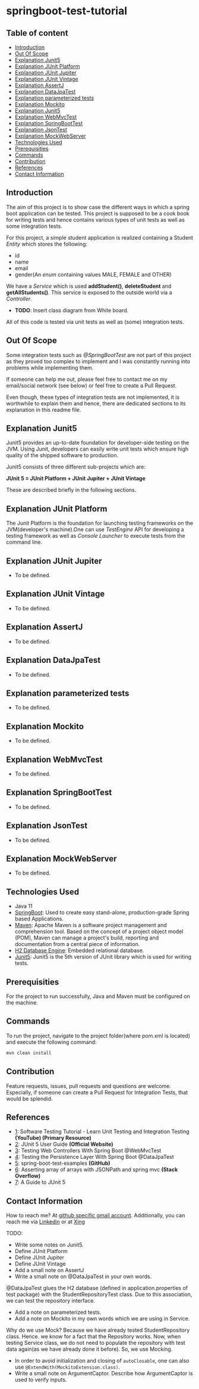 # springboot-test-tutorial

## Table of content
- [Introduction](#introduction)
- [Out Of Scope](#out-of-scope)
- [Explanation Junit5](#explanation-junit5)
- [Explanation JUnit Platform](#explanation-junit-platform)
- [Explanation JUnit Jupiter](#explanation-junit-jupiter)
- [Explanation JUnit Vintage](#explanation-junit-vintage)
- [Explanation AssertJ](#explanation-assertj)
- [Explanation DataJpaTest](#explanation-datajpatest)
- [Explanation parameterized tests](#explanation-parameterized-tests)
- [Explanation Mockito](#explanation-mockito)
- [Explanation Junit5](#explanation-junit5)
- [Explanation WebMvcTest](#explanation-webmvctest)
- [Explanation SpringBootTest](#explanation-springboottest)
- [Explanation JsonTest](#explanation-jsontest)
- [Explanation MockWebServer](#explanation-mockwebserver)
- [Technologies Used](#technologies-used)
- [Prerequisities](#prerequisities)
- [Commands](#commands)
- [Contribution](#contribution)
- [References](#references)
- [Contact Information](#contact-information)


## Introduction

The aim of this project is to show case the different ways in which a spring boot application can be tested. This project is supposed to be a cook book for writing tests and hence contains various types of unit tests as well as some integration tests. 

For this project, a simple student application is realized containing a Student _Entity_ which stores the following:

- id
- name
- email
- gender(An _enum_ containing values MALE, FEMALE and OTHER)

We have a _Service_ which is used **addStudent()**, **deleteStudent** and **getAllStudents()**. This service is exposed to the outside world via a _Controller_.

- **TODO**: Insert class diagram from White board.
 
All of this code is tested via unit tests as well as (some) integration tests. 

## Out Of Scope

Some integration tests such as _@SpringBootTest_ are not part of this project as they proved too complex to implement and I was constantly running into problems while implementing them. 

If someone can help me out, please feel free to contact me on my email/social network (see below) or feel free to create a Pull Request.

Even though, these types of integration tests are not implemented, it is worthwhile to explain them and hence, there are dedicated sections to its explanation in this readme file.

## Explanation Junit5

Junit5 provides an up-to-date foundation for developer-side testing on the JVM. Using Junit, developers can easily write unit tests which ensure high quality of the shipped software to production. 

Junit5 consists of three different sub-projects which are:

**JUnit 5 = JUnit Platform + JUnit Jupiter + JUnit Vintage** 

These are described briefly in the following sections.

## Explanation JUnit Platform

The Junit Platform is the foundation for launching testing frameworks on the JVM(developer's machine).One can use _TestEngine_ API for developing a testing framework as well as _Console Launcher_ to execute tests from the command line.

## Explanation JUnit Jupiter

- To be defined.

## Explanation JUnit Vintage

- To be defined.

## Explanation AssertJ

- To be defined.

## Explanation DataJpaTest

- To be defined.

## Explanation parameterized tests

- To be defined.

## Explanation Mockito

- To be defined.

## Explanation WebMvcTest

- To be defined.

## Explanation SpringBootTest

- To be defined.

## Explanation JsonTest

- To be defined.

## Explanation MockWebServer

- To be defined.

## Technologies Used

- Java 11
- [SpringBoot](https://start.spring.io/): Used to create easy stand-alone, production-grade Spring based Applications.
- [Maven](https://maven.apache.org/): Apache Maven is a software project management and comprehension tool. Based on the concept of a project object model (POM), Maven can manage a project's build, reporting and documentation from a central piece of information.
- [H2 Database Engine](https://www.h2database.com/html/main.html): Embedded relational database.
- [Junit5](https://junit.org/junit5/docs/current/user-guide/): Junit5 is the 5th version of JUnit library which is used for writing tests.


## Prerequisities

For the project to run successfully, Java and Maven must be configured on the machine.

## Commands

To run the project, navigate to the project folder(where pom.xml is located) and execute the following command: 

```bash
mvn clean install
```

## Contribution

Feature requests, issues, pull requests and questions are welcome. Especially, if someone can create a Pull Request for Integration Tests, that would be splendid.

## References

- [1](https://www.youtube.com/watch?v=Geq60OVyBPg): Software Testing Tutorial - Learn Unit Testing and Integration Testing **(YouTube) (Primary Resource)**
- [2](https://junit.org/junit5/): JUnit 5 User Guide **(Official Website)**
- [3](https://www.arhohuttunen.com/spring-boot-webmvctest/): Testing Web Controllers With Spring Boot @WebMvcTest
- [4](https://www.arhohuttunen.com/spring-boot-datajpatest/): Testing the Persistence Layer With Spring Boot @DataJpaTest
- [5](https://github.com/arhohuttunen/spring-boot-test-examples): spring-boot-test-examples **(GitHub)**
- [6](https://stackoverflow.com/questions/25614593/asserting-array-of-arrays-with-jsonpath-and-spring-mvc): Asserting array of arrays with JSONPath and spring mvc **(Stack Overflow)**
- [7](https://www.baeldung.com/junit-5): A Guide to JUnit 5

## Contact Information

How to reach me? At [github specific gmail account](mailto:syedumerahmedcode@gmail.com?subject=%5BGitHub%5D%20Hello%20from%20Github). Additionally, you can reach me via [Linkedin](https://www.linkedin.com/in/syed-umer-ahmed-a346a746/) or at [Xing](https://www.xing.com/profile/SyedUmer_Ahmed/cv)

TODO:

- Write some notes on Junit5. 
- Define JUnit Platform
- Define JUnit Jupiter
- Define JUnit Vintage
- Add a small note on AssertJ
- Write a small note on @DataJpaTest in your own words.

@DataJpaTest glues the H2 database (defined in application.properties of test package) with the StudentRepositoryTest class. Due to this association, we can test the repository interface.

- Add a note on parameterized tests.
- Add a note on Mockito in my own words which we are using in Service.

Why do we use Mock? Because we have already tested StudentRepository class. Hence. we know for a fact that the Repository works. Now, when testing Service class, we do not need to populate the repository with test data again(as we have already done it before). So, we use Mocking. 

- In order to avoid initialization and closing of `autoClosable`, one can also use `@ExtendWith(MockitoExtension.class)`.
- Write a small note on ArgumentCaptor. Describe how ArgumentCaptor is used to verify inputs.

